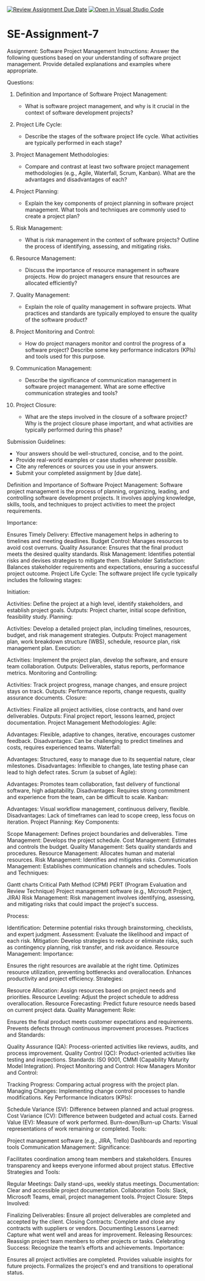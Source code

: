 [![Review Assignment Due Date](https://classroom.github.com/assets/deadline-readme-button-22041afd0340ce965d47ae6ef1cefeee28c7c493a6346c4f15d667ab976d596c.svg)](https://classroom.github.com/a/KfkyH0Wl)
[![Open in Visual Studio Code](https://classroom.github.com/assets/open-in-vscode-2e0aaae1b6195c2367325f4f02e2d04e9abb55f0b24a779b69b11b9e10269abc.svg)](https://classroom.github.com/online_ide?assignment_repo_id=15305338&assignment_repo_type=AssignmentRepo)
# SE-Assignment-7
Assignment: Software Project Management
Instructions:
Answer the following questions based on your understanding of software project management. Provide detailed explanations and examples where appropriate.

 Questions:

1. Definition and Importance of Software Project Management:
   - What is software project management, and why is it crucial in the context of software development projects?

2. Project Life Cycle:
   - Describe the stages of the software project life cycle. What activities are typically performed in each stage?

3. Project Management Methodologies:
   - Compare and contrast at least two software project management methodologies (e.g., Agile, Waterfall, Scrum, Kanban). What are the advantages and disadvantages of each?

4. Project Planning:
   - Explain the key components of project planning in software project management. What tools and techniques are commonly used to create a project plan?

5. Risk Management:
   - What is risk management in the context of software projects? Outline the process of identifying, assessing, and mitigating risks.

6. Resource Management:
   - Discuss the importance of resource management in software projects. How do project managers ensure that resources are allocated efficiently?

7. Quality Management:
   - Explain the role of quality management in software projects. What practices and standards are typically employed to ensure the quality of the software product?

8. Project Monitoring and Control:
   - How do project managers monitor and control the progress of a software project? Describe some key performance indicators (KPIs) and tools used for this purpose.

9. Communication Management:
   - Describe the significance of communication management in software project management. What are some effective communication strategies and tools?

10. Project Closure:
    - What are the steps involved in the closure of a software project? Why is the project closure phase important, and what activities are typically performed during this phase?

Submission Guidelines:
- Your answers should be well-structured, concise, and to the point.
- Provide real-world examples or case studies wherever possible.
- Cite any references or sources you use in your answers.
- Submit your completed assignment by [due date].


Definition and Importance of Software Project Management:
Software project management is the process of planning, organizing, leading, and controlling software development projects. It involves applying knowledge, skills, tools, and techniques to project activities to meet the project requirements.

Importance:

Ensures Timely Delivery: Effective management helps in adhering to timelines and meeting deadlines.
Budget Control: Manages resources to avoid cost overruns.
Quality Assurance: Ensures that the final product meets the desired quality standards.
Risk Management: Identifies potential risks and devises strategies to mitigate them.
Stakeholder Satisfaction: Balances stakeholder requirements and expectations, ensuring a successful project outcome.
Project Life Cycle:
The software project life cycle typically includes the following stages:

Initiation:

Activities: Define the project at a high level, identify stakeholders, and establish project goals.
Outputs: Project charter, initial scope definition, feasibility study.
Planning:

Activities: Develop a detailed project plan, including timelines, resources, budget, and risk management strategies.
Outputs: Project management plan, work breakdown structure (WBS), schedule, resource plan, risk management plan.
Execution:

Activities: Implement the project plan, develop the software, and ensure team collaboration.
Outputs: Deliverables, status reports, performance metrics.
Monitoring and Controlling:

Activities: Track project progress, manage changes, and ensure project stays on track.
Outputs: Performance reports, change requests, quality assurance documents.
Closure:

Activities: Finalize all project activities, close contracts, and hand over deliverables.
Outputs: Final project report, lessons learned, project documentation.
Project Management Methodologies:
Agile:

Advantages: Flexible, adaptive to changes, iterative, encourages customer feedback.
Disadvantages: Can be challenging to predict timelines and costs, requires experienced teams.
Waterfall:

Advantages: Structured, easy to manage due to its sequential nature, clear milestones.
Disadvantages: Inflexible to changes, late testing phase can lead to high defect rates.
Scrum (a subset of Agile):

Advantages: Promotes team collaboration, fast delivery of functional software, high adaptability.
Disadvantages: Requires strong commitment and experience from the team, can be difficult to scale.
Kanban:

Advantages: Visual workflow management, continuous delivery, flexible.
Disadvantages: Lack of timeframes can lead to scope creep, less focus on iteration.
Project Planning:
Key Components:

Scope Management: Defines project boundaries and deliverables.
Time Management: Develops the project schedule.
Cost Management: Estimates and controls the budget.
Quality Management: Sets quality standards and procedures.
Resource Management: Allocates human and material resources.
Risk Management: Identifies and mitigates risks.
Communication Management: Establishes communication channels and schedules.
Tools and Techniques:

Gantt charts
Critical Path Method (CPM)
PERT (Program Evaluation and Review Technique)
Project management software (e.g., Microsoft Project, JIRA)
Risk Management:
Risk management involves identifying, assessing, and mitigating risks that could impact the project's success.

Process:

Identification: Determine potential risks through brainstorming, checklists, and expert judgment.
Assessment: Evaluate the likelihood and impact of each risk.
Mitigation: Develop strategies to reduce or eliminate risks, such as contingency planning, risk transfer, and risk avoidance.
Resource Management:
Importance:

Ensures the right resources are available at the right time.
Optimizes resource utilization, preventing bottlenecks and overallocation.
Enhances productivity and project efficiency.
Strategies:

Resource Allocation: Assign resources based on project needs and priorities.
Resource Leveling: Adjust the project schedule to address overallocation.
Resource Forecasting: Predict future resource needs based on current project data.
Quality Management:
Role:

Ensures the final product meets customer expectations and requirements.
Prevents defects through continuous improvement processes.
Practices and Standards:

Quality Assurance (QA): Process-oriented activities like reviews, audits, and process improvement.
Quality Control (QC): Product-oriented activities like testing and inspections.
Standards: ISO 9001, CMMI (Capability Maturity Model Integration).
Project Monitoring and Control:
How Managers Monitor and Control:

Tracking Progress: Comparing actual progress with the project plan.
Managing Changes: Implementing change control processes to handle modifications.
Key Performance Indicators (KPIs):

Schedule Variance (SV): Difference between planned and actual progress.
Cost Variance (CV): Difference between budgeted and actual costs.
Earned Value (EV): Measure of work performed.
Burn-down/Burn-up Charts: Visual representations of work remaining or completed.
Tools:

Project management software (e.g., JIRA, Trello)
Dashboards and reporting tools
Communication Management:
Significance:

Facilitates coordination among team members and stakeholders.
Ensures transparency and keeps everyone informed about project status.
Effective Strategies and Tools:

Regular Meetings: Daily stand-ups, weekly status meetings.
Documentation: Clear and accessible project documentation.
Collaboration Tools: Slack, Microsoft Teams, email, project management tools.
Project Closure:
Steps Involved:

Finalizing Deliverables: Ensure all project deliverables are completed and accepted by the client.
Closing Contracts: Complete and close any contracts with suppliers or vendors.
Documenting Lessons Learned: Capture what went well and areas for improvement.
Releasing Resources: Reassign project team members to other projects or tasks.
Celebrating Success: Recognize the team’s efforts and achievements.
Importance:

Ensures all project activities are completed.
Provides valuable insights for future projects.
Formalizes the project's end and transitions to operational status.








